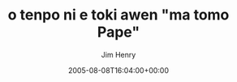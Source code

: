 ---
title: 'o tenpo ni e toki awen "ma tomo Pape"'
posts: 3
hash: 't441'
author: 'Jim Henry'
date: 2005-08-08T16:04:00+00:00
sources:
  - http://forums.tokipona.org/viewtopic.php%3Ft=441.html
---